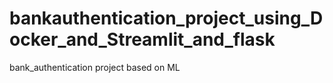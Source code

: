 # bankauthentication_project_using_Docker_and_Streamlit_and_flask
bank_authentication project based on ML
